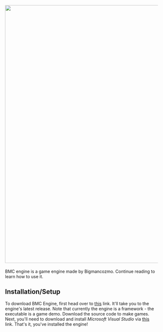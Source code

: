 <h1 align="center">
  <img src="https://github-production-user-asset-6210df.s3.amazonaws.com/67850768/266583069-92ac3769-7ae4-4a48-bc32-5826dcbd4140.png" width=850>
</h1>
BMC engine is a game engine made by Bigmancozmo. Continue reading to learn how to use it.

## Installation/Setup
To download BMC Engine, first head over to [this](https://github.com/Bigmancozmo/BMC-ENGINE/releases) link. It'll take you to the engine's latest release. Note that currently the engine is a framework - the executable is a game demo. Download the source code to make games.
Next, you'll need to download and install *Microsoft Visual Studio* via [this](https://visualstudio.microsoft.com/downloads/) link.
That's it, you've installed the engine!
